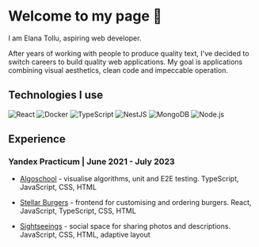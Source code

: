 # Welcome to my page 👋

I am Elana Tollu, aspiring web developer.

After years of working with people to produce quality text, I've decided to switch careers to build quality web applications.
My goal is applications combining visual aesthetics, clean code and impeccable operation.

## Technologies I use

![React](https://img.shields.io/badge/-React-45b8d8?style=flat-square&logo=react&logoColor=white)
![Docker](https://img.shields.io/badge/-Docker-46a2f1?style=flat-square&logo=docker&logoColor=white)
![TypeScript](https://img.shields.io/badge/-TypeScript-007ACC?style=flat-square&logo=typescript&logoColor=white)
![NestJS](https://img.shields.io/badge/-NestJs-ea2845?style=flat-square&logo=nestjs&logoColor=white)
![MongoDB](https://img.shields.io/badge/-MongoDB-13aa52?style=flat-square&logo=mongodb&logoColor=white)
![Node.js](https://img.shields.io/badge/-Nodejs-43853d?style=flat-square&logo=Node.js&logoColor=white)

## Experience

### Yandex Practicum | June 2021 - July 2023

* [Algoschool](https://github.com/elana-tollu/algososh) - visualise algorithms, unit and Е2Е testing.
TypeScript, JavaScript, CSS, HTML  

* [Stellar Burgers](https://github.com/elana-tollu/react-burger) - frontend for customising and ordering burgers.
React, JavaScript, TypeScript, CSS, HTML 

* [Sightseeings](https://github.com/elana-tollu/mesto-project) - social space for sharing photos and descriptions.
JavaScript, CSS, HTML, adaptive layout
 
<!--
**elana-tollu/elana-tollu** is a ✨ _special_ ✨ repository because its `README.md` (this file) appears on your GitHub profile.

Here are some ideas to get you started:

- 🔭 I’m currently working on ...
- 🌱 I’m currently learning ...
- 👯 I’m looking to collaborate on ...
- 🤔 I’m looking for help with ...
- 💬 Ask me about ...
- 📫 How to reach me: ...
- 😄 Pronouns: ...
- ⚡ Fun fact: ...
-->
